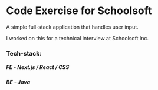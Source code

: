 # Code Exercise for Schoolsoft

A simple full-stack application that handles user input.

I worked on this for a technical interview at Schoolsoft Inc.

### Tech-stack: 

##### FE - Next.js / React / CSS

##### BE - Java
